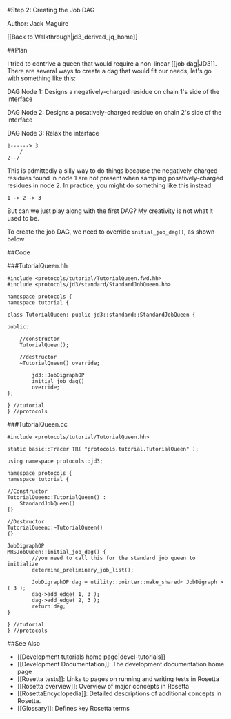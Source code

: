 #Step 2: Creating the Job DAG

Author: Jack Maguire

[[Back to Walkthrough|jd3_derived_jq_home]]

##Plan

I tried to contrive a queen that would require a non-linear [[job dag|JD3]].
There are several ways to create a dag that would fit our needs, let's go with something like this:

DAG Node 1: Designs a negatively-charged residue on chain 1's side of the interface

DAG Node 2: Designs a posatively-charged residue on chain 2's side of the interface

DAG Node 3: Relax the interface

```
1------> 3
    /
2--/
```

This is admittedly a silly way to do things because the negatively-charged residues found in node 1 are not present when sampling posatively-charged residues in node 2.
In practice, you might do something like this instead:

```
1 -> 2 -> 3
```

But can we just play along with the first DAG?
My creativity is not what it used to be.

To create the job DAG, we need to override `initial_job_dag()`, as shown below

##Code

###TutorialQueen.hh

```
#include <protocols/tutorial/TutorialQueen.fwd.hh>
#include <protocols/jd3/standard/StandardJobQueen.hh>

namespace protocols {
namespace tutorial {

class TutorialQueen: public jd3::standard::StandardJobQueen {

public:

	//constructor
	TutorialQueen();

	//destructor
	~TutorialQueen() override;

        jd3::JobDigraphOP
        initial_job_dag()
        override;
};

} //tutorial
} //protocols
```

###TutorialQueen.cc

```
#include <protocols/tutorial/TutorialQueen.hh>

static basic::Tracer TR( "protocols.tutorial.TutorialQueen" );

using namespace protocols::jd3;

namespace protocols {
namespace tutorial {

//Constructor
TutorialQueen::TutorialQueen() :
    StandardJobQueen()
{}

//Destructor
TutorialQueen::~TutorialQueen()
{}

JobDigraphOP
MRSJobQueen::initial_job_dag() {
        //you need to call this for the standard job queen to initialize
        determine_preliminary_job_list();

        JobDigraphOP dag = utility::pointer::make_shared< JobDigraph >( 3 );
        dag->add_edge( 1, 3 );
        dag->add_edge( 2, 3 );
        return dag;
}

} //tutorial
} //protocols
```


##See Also

* [[Development tutorials home page|devel-tutorials]]
* [[Development Documentation]]: The development documentation home page
* [[Rosetta tests]]: Links to pages on running and writing tests in Rosetta
* [[Rosetta overview]]: Overview of major concepts in Rosetta
* [[RosettaEncyclopedia]]: Detailed descriptions of additional concepts in Rosetta.
* [[Glossary]]: Defines key Rosetta terms